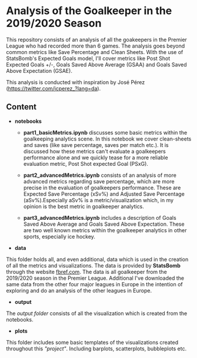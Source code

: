 # Analysis of the Goalkeeper in the 2019/2020 Season

This repository consists of an analysis of all the goakeepers in the Premier League who had recorded more than 6 games. The analysis goes beyond common metrics like Save Percentage and Clean Sheets. With the use of StatsBomb's Expected Goals model, I'll cover metrics like Post Shot Expected Goals +/-, Goals Saved Above Average (GSAA) and Goals Saved Above Expectation (GSAE).

This analysis is conducted with inspiration by José Pérez (https://twitter.com/jcperez_?lang=da).

## Content

* **notebooks**
    * **part1_basicMetrics.ipynb** discusses some basic metrics within the goalkeeping analytics scene. In this notebook we cover clean-sheets and saves (like save percentage, saves per match etc.). It is discussed how these metrics can't evaluate a goalkeepers performance alone and we quickly tease for a more reliable evaluation metric, Post Shot expected Goal (PSxG). 

    * **part2_advancedMetrics.ipynb** consists of an analysis of more advanced metrics regarding save percentage, which are more precise in the evaluation of goalkeepers performance. These are Expected Save Percentage (xSv%) and Adjusted Save Percentage (aSv%).Especially aSv% is a metric/visualization which, in my opinion is the best metric in goalkeeper analytics.

    * **part3_advancedMetrics.ipynb** includes a description of Goals Saved Above Average and Goals Saved Above Expectation. These are two well known metrics within the goalkeeper analytics in other sports, especially ice hockey.


* **data**

This folder holds all, and even additional, data which is used in the creation of all the metrics and visualizations. The data is provided by **StatsBomb** through the website [fbref.com](https://fbref.com/en/). The data is all goalkeeper from the 2019/2020 season in the Premier League. Additional I've downloaded the same data from the other four major leagues in Europe in the intention of exploring and do an analysis of the other leagues in Europe.

* **output**

The _output folder_ consists of all the visualization which is created from the notebooks.

* **plots**

This folder includes some basic templates of the visualizations created throughout this _"project"_. Including barplots, scatterplots, bubbleplots etc.